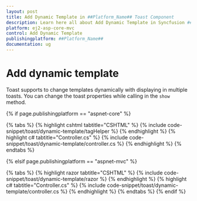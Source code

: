 ```yaml
---
layout: post
title: Add Dynamic Template in ##Platform_Name## Toast Component
description: Learn here all about Add Dynamic Template in Syncfusion ##Platform_Name## Toast component of Syncfusion Essential JS 2 and more.
platform: ej2-asp-core-mvc
control: Add Dynamic Template
publishingplatform: ##Platform_Name##
documentation: ug
---
```



# Add dynamic template

Toast supports to change templates dynamically with displaying in multiple toasts. You can change the toast properties while calling in the `show` method.

{% if page.publishingplatform == "aspnet-core" %}

{% tabs %}
{% highlight cshtml tabtitle="CSHTML" %}
{% include code-snippet/toast/dynamic-template/tagHelper %}
{% endhighlight %}
{% highlight c# tabtitle="Controller.cs" %}
{% include code-snippet/toast/dynamic-template/controller.cs %}
{% endhighlight %}
{% endtabs %}

{% elsif page.publishingplatform == "aspnet-mvc" %}

{% tabs %}
{% highlight razor tabtitle="CSHTML" %}
{% include code-snippet/toast/dynamic-template/razor %}
{% endhighlight %}
{% highlight c# tabtitle="Controller.cs" %}
{% include code-snippet/toast/dynamic-template/controller.cs %}
{% endhighlight %}
{% endtabs %}
{% endif %}

